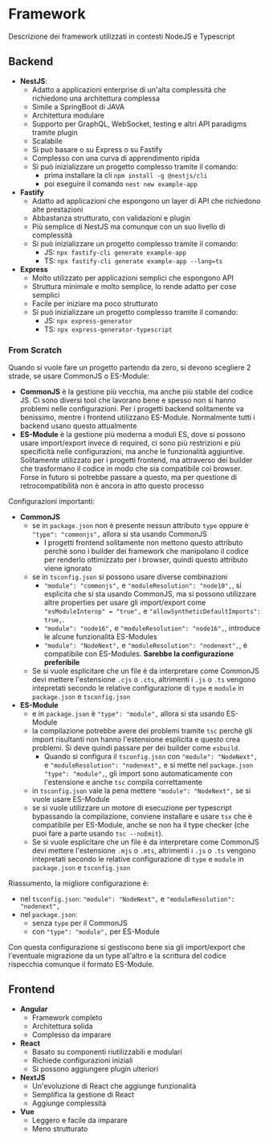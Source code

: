 # Framework

Descrizione dei framework utilizzati in contesti NodeJS e Typescript

## Backend

- **NestJS**:
  - Adatto a applicazioni enterprise di un'alta complessità che richiedono una architettura complessa
  - Simile a SpringBoot di JAVA
  - Architettura modulare
  - Supporto per GraphQL, WebSocket, testing e altri API paradigms tramite plugin
  - Scalabile
  - Si può basare o su Express o su Fastify
  - Complesso con una curva di apprendimento ripida
  - Si può inizializzare un progetto complesso tramite il comando:
    - prima installare la cli `npm install -g @nestjs/cli`
    - poi eseguire il comando `nest new example-app`
- **Fastify**
  - Adatto ad applicazioni che espongono un layer di API che richiedono alte prestazioni
  - Abbastanza strutturato, con validazioni e plugin
  - Più semplice di NestJS ma comunque con un suo livello di complessità
  - Si può inizializzare un progetto complesso tramite il comando:
    - JS: `npx fastify-cli generate example-app`
    - TS: `npx fastify-cli generate example-app --lang=ts`
- **Express**
  - Molto utilizzato per applicazioni semplici che espongono API
  - Struttura minimale e molto semplice, lo rende adatto per cose semplici
  - Facile per iniziare ma poco strutturato
  - Si può inizializzare un progetto complesso tramite il comando:
    - JS: `npx express-generator`
    - TS: `npx express-generator-typescript`

### From Scratch

Quando si vuole fare un progetto partendo da zero, si devono scegliere 2 strade, se usare CommonJS o ES-Module:

- **CommonJS** è la gestione più vecchia, ma anche più stabile del codice JS. Ci sono diversi tool che lavorano bene e spesso non si hanno problemi nelle configurazioni. Per i progetti backend solitamente va benissimo, mentre i frontend utilizzano ES-Module. Normalmente tutti i backend usano questo attualmente
- **ES-Module** è la gestione più moderna a moduli ES, dove si possono usare import/export invece di required, ci sono più restrizioni e più specificità nelle configurazioni, ma anche le funzionalità aggiuntive. Solitamente utilizzato per i progetti frontend, ma attraverso dei builder che trasformano il codice in modo che sia compatibile coi browser. Forse in futuro si potrebbe passare a questo, ma per questione di retrocompatibilità non è ancora in atto questo processo

Configurazioni importanti:

- **CommonJS**
  - se in `package.json` non è presente nessun attributo `type` oppure è `"type": "commonjs",` allora si sta usando CommonJS
    - I progetti frontend solitamente non mettono questo attributo perchè sono i builder dei framework che manipolano il codice per renderlo ottimizzato per i browser, quindi questo attributo viene ignorato
  - se in `tsconfig.json` si possono usare diverse combinazioni
    - `"module": "commonjs",` e `"moduleResolution": "node10",`, si esplicita che si sta usando CommonJS, ma si possono utilizzare altre properties per usare gli import/export come `"esModuleInterop" = "true",` e `"allowSyntheticDefaultImports": true,`.
    - `"module": "node16",` e `"moduleResolution": "node16",`, introduce le alcune funzionalità ES-Modules
    - `"module": "NodeNext",` e `"moduleResolution": "nodenext",`, è compatibile con ES-Modules. **Sarebbe la configurazione preferibile**
  - Se si vuole esplicitare che un file è da interpretare come CommonJS devi mettere l'estensione `.cjs` o `.cts`, altrimenti i `.js` o `.ts` vengono intepretati secondo le relative configurazione di `type` e `module` in `package.json` e `tsconfig.json`
- **ES-Module**
  - e in `package.json` è `"type": "module",` allora si sta usando ES-Module
  - la compilazione potrebbe avere dei problemi tramite `tsc` perchè gli import risultanti non hanno l'estensione esplicita e questo crea problemi. Si deve quindi passare per dei builder come `esbuild`.
    - Quando si configura il `tsconfig.json` con `"module": "NodeNext",` e `"moduleResolution": "nodenext",` e si mette nel `package.json` `"type": "module",`, gli import sono automaticamente con l'estensione e anche `tsc` compila correttamente
  - in `tsconfig.json` vale la pena mettere `"module": "NodeNext",` se si vuole usare ES-Module
  - se si vuole utilizzare un motore di esecuzione per typescript bypassando la compilazione, conviene installare e usare `tsx` che è compatibile per ES-Module, anche se non ha il type checker (che puoi fare a parte usando `tsc --noEmit`).
  - Se si vuole esplicitare che un file è da interpretare come CommonJS devi mettere l'estensione `.mjs` o `.mts`, altrimenti i `.js` o `.ts` vengono intepretati secondo le relative configurazione di `type` e `module` in `package.json` e `tsconfig.json`

Riassumento, la migliore configurazione è:

- nel `tsconfig.json`: `"module": "NodeNext",` e `"moduleResolution": "nodenext",`
- nel `package.json`:
  - senza `type` per il CommonJS
  - con `"type": "module",` per ES-Module

Con questa configurazione si gestiscono bene sia gli import/export che l'eventuale migrazione da un type all'altro e la scrittura del codice rispecchia comunque il formato ES-Module.

## Frontend

- **Angular**
  - Framework completo
  - Architettura solida
  - Complesso da imparare
- **React**
  - Basato su componenti riutilizzabili e modulari
  - Richiede configurazioni iniziali
  - Si possono aggiungere plugin ulteriori
- **NextJS**
  - Un'evoluzione di React che aggiunge funzionalità
  - Semplifica la gestione di React
  - Aggiunge complessità
- **Vue**
  - Leggero e facile da imparare
  - Meno strutturato
